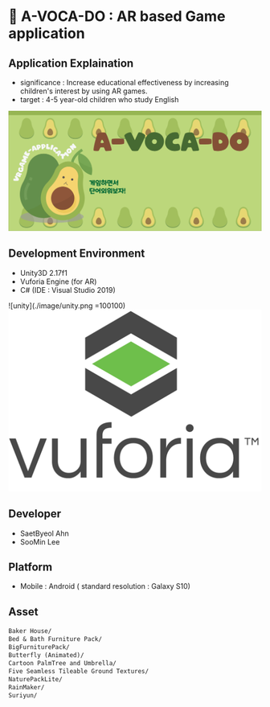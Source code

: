 # :avocado: A-VOCA-DO : AR based Game application

## Application Explaination
  - significance : Increase educational effectiveness by increasing children's interest by using AR games.
  - target : 4-5 year-old children who study English

![start1](./image/start1.png)

## Development Environment
  - Unity3D 2.17f1
  - Vuforia Engine (for AR)
  - C# (IDE : Visual Studio 2019)

![unity](./image/unity.png =100100)
![vuforia](./image/vuforia.png)


## Developer
  - SaetByeol Ahn
  - SooMin Lee
  
## Platform
  - Mobile : Android ( standard resolution : Galaxy S10)


## Asset

```
Baker House/
Bed & Bath Furniture Pack/
BigFurniturePack/
Butterfly (Animated)/
Cartoon PalmTree and Umbrella/
Five Seamless Tileable Ground Textures/
NaturePackLite/
RainMaker/
Suriyun/
````
